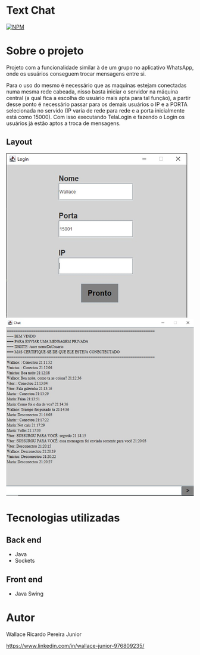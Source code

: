 # Text Chat
[![NPM](https://img.shields.io/npm/l/react)](https://github.com/WallaceRPJr/Text_Chat/blob/main/LICENSE) 

# Sobre o projeto

Projeto com a funcionalidade similar à de um grupo no aplicativo WhatsApp, onde os usuários conseguem trocar mensagens entre si.  

Para o uso do mesmo é necessário que as maquinas estejam conectadas numa mesma rede cabeada, nisso basta iniciar o servidor na máquina central (a qual fica a escolha do usuário mais apta para tal função), a partir desse ponto é necessário passar para os demais usuários o IP e a PORTA selecionada no servido (IP varia de rede para rede e a porta inicialmente está como 15000). Com isso executando TelaLogin e fazendo o Login os usuários já estão aptos a troca de mensagens. 

## Layout 
![TelaLogin](https://github.com/WallaceRPJr/Text_Chat/blob/main/assets/TelaLogin.jpeg) 
![TelaUser](https://github.com/WallaceRPJr/Text_Chat/blob/main/assets/TelaUser.jpeg)


# Tecnologias utilizadas
## Back end
- Java
- Sockets


## Front end
- Java Swing


# Autor

Wallace Ricardo Pereira Junior

https://www.linkedin.com/in/wallace-junior-976809235/
